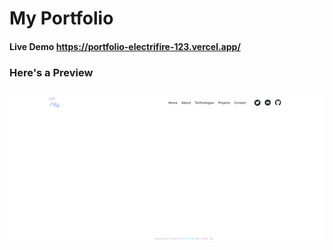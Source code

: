 # My Portfolio
#### Live Demo https://portfolio-electrifire-123.vercel.app/

### Here's a Preview 
<img src="/preview.gif" alt="preview" width="600px" />
